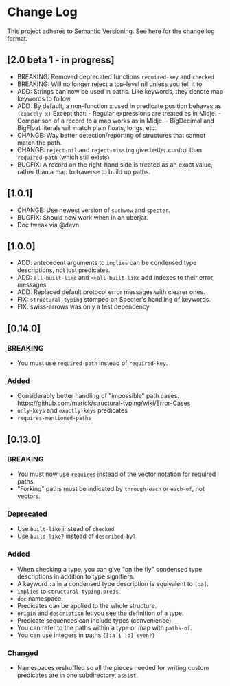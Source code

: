 # Change Log
This project adheres to [Semantic Versioning](http://semver.org/).
See [here](http://keepachangelog.com/) for the change log format.

## [2.0 beta 1 - in progress]
- BREAKING: Removed deprecated functions `required-key` and `checked`
- BREAKING: Will no longer reject a top-level nil unless you tell it to.
- ADD: Strings can now be used in paths. Like keywords, they denote map keywords to follow.
- ADD: By default, a non-function `x` used in predicate position behaves as `(exactly x)`
  Except that:
       - Regular expressions are treated as in Midje.
       - Comparison of a record to a map works as in Midje.
       - BigDecimal and BigFloat literals will match plain floats, longs, etc.
- CHANGE: Way better detection/reporting of structures that cannot match the path.
- CHANGE: `reject-nil` and `reject-missing` give better control than `required-path`
  (which still exists)
- BUGFIX: A record on the right-hand side is treated as an exact value, rather than a
  map to traverse to build up paths.

## [1.0.1]
- CHANGE: Use newest version of `suchwow` and `specter`.
- BUGFIX: Should now work when in an uberjar.
- Doc tweak via @devn

## [1.0.0]

- ADD: antecedent arguments to `implies` can be condensed type descriptions, not just predicates.
- ADD: `all-built-like` and `<>all-built-like` add indexes to their error messages.
- ADD: Replaced default protocol error messages with clearer ones.
- FIX: `structural-typing` stomped on Specter's handling of keywords.
- FIX: swiss-arrows was only a test dependency

## [0.14.0]

### BREAKING

- You must use `required-path` instead of `required-key`.

### Added
- Considerably better handling of "impossible" path cases. https://github.com/marick/structural-typing/wiki/Error-Cases
- `only-keys` and `exactly-keys` predicates
- `requires-mentioned-paths`

## [0.13.0]

### BREAKING

- You must now use `requires` instead of the vector notation for required paths.
- "Forking" paths must be indicated by `through-each` or `each-of`, not vectors.

### Deprecated

- Use `built-like` instead of `checked`.
- Use `build-like?` instead of `described-by?`

### Added

- When checking a type, you can give "on the fly" condensed type descriptions in addition
  to type signifiers.
- A keyword `:a` in a condensed type description is equivalent to `[:a]`.
- `implies` to `structural-typing.preds`.
- `doc` namespace.
- Predicates can be applied to the whole structure.
- `origin` and `description` let you see the definition of a type.
- Predicate sequences can include types (convenience)
- You can refer to the paths within a type or map with `paths-of`.
- You can use integers in paths `{[:a 1 :b] even?}`

### Changed

- Namespaces reshuffled so all the pieces needed for writing custom predicates
  are in one subdirectory, `assist`.
